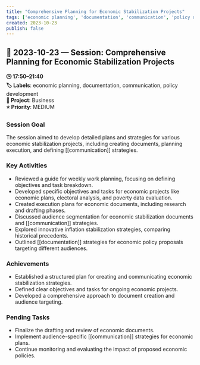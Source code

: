 ```yaml
---
title: "Comprehensive Planning for Economic Stabilization Projects"
tags: ['economic planning', 'documentation', 'communication', 'policy development']
created: 2023-10-23
publish: false
---
```


## 📅 2023-10-23 — Session: Comprehensive Planning for Economic Stabilization Projects

**🕒 17:50–21:40**  
**🏷️ Labels**: economic planning, documentation, communication, policy development  
**📂 Project**: Business  
**⭐ Priority**: MEDIUM  


### Session Goal
The session aimed to develop detailed plans and strategies for various economic stabilization projects, including creating documents, planning execution, and defining [[communication]] strategies.

### Key Activities
- Reviewed a guide for weekly work planning, focusing on defining objectives and task breakdown.
- Developed specific objectives and tasks for economic projects like economic plans, electoral analysis, and poverty data evaluation.
- Created execution plans for economic documents, including research and drafting phases.
- Discussed audience segmentation for economic stabilization documents and [[communication]] strategies.
- Explored innovative inflation stabilization strategies, comparing historical precedents.
- Outlined [[documentation]] strategies for economic policy proposals targeting different audiences.

### Achievements
- Established a structured plan for creating and communicating economic stabilization strategies.
- Defined clear objectives and tasks for ongoing economic projects.
- Developed a comprehensive approach to document creation and audience targeting.

### Pending Tasks
- Finalize the drafting and review of economic documents.
- Implement audience-specific [[communication]] strategies for economic plans.
- Continue monitoring and evaluating the impact of proposed economic policies.
